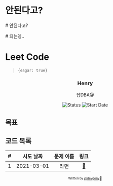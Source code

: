 # 안된다고?

\# 안된다고?

\# 되는뎅..

# Leet Code

> `{eagar: true}`

<div align="center">

<h3> Henry </h3>
<p>잡DBA@</p>

![Status](https://img.shields.io/badge/MunziYa-blue.svg)
![Start Date](https://img.shields.io/badge/Start%20Date-2021--03--01-23d16b.svg)

</div>

## 목표

## 코드 목록

|  #  | 시도 날짜  | 문제 이름 |          링크          |
| :-: | :--------: | :-------: | :--------------------: |
|  1  | 2021-03-01 |   라면    | [:link:](./'#test.js') |

<div align="center">

<sub><sup>Written by <a href="https://github.com/devgony">@devgony</a></sup></sub><small>🚀</small>

</div>
